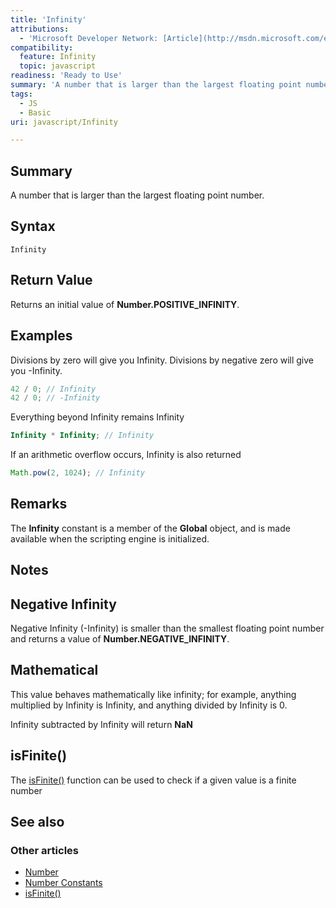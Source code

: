 ```yaml
---
title: 'Infinity'
attributions:
  - 'Microsoft Developer Network: [Article](http://msdn.microsoft.com/en-us/library/ie/kddt5x39(v=vs.94).aspx)'
compatibility:
  feature: Infinity
  topic: javascript
readiness: 'Ready to Use'
summary: 'A number that is larger than the largest floating point number.'
tags:
  - JS
  - Basic
uri: javascript/Infinity

---
```

## Summary

A number that is larger than the largest floating point number.

## Syntax

    Infinity

## Return Value

Returns an initial value of **Number.POSITIVE\_INFINITY**.

## Examples

Divisions by zero will give you Infinity. Divisions by negative zero will give you -Infinity.

``` js
42 / 0; // Infinity
42 / 0; // -Infinity
```

Everything beyond Infinity remains Infinity

``` js
Infinity * Infinity; // Infinity
```

If an arithmetic overflow occurs, Infinity is also returned

``` js
Math.pow(2, 1024); // Infinity
```

## Remarks

The **Infinity** constant is a member of the **Global** object, and is made available when the scripting engine is initialized.

## Notes

## Negative Infinity

Negative Infinity (-Infinity) is smaller than the smallest floating point number and returns a value of **Number.NEGATIVE\_INFINITY**.

## Mathematical

This value behaves mathematically like infinity; for example, anything multiplied by Infinity is Infinity, and anything divided by Infinity is 0.

Infinity subtracted by Infinity will return **NaN**

## isFinite()

The [isFinite()](/javascript/isFinite) function can be used to check if a given value is a finite number

## See also

### Other articles

-   [Number](/javascript/Number)
-   [Number Constants](/javascript/Number/constants)
-   [isFinite()](/javascript/isFinite)

